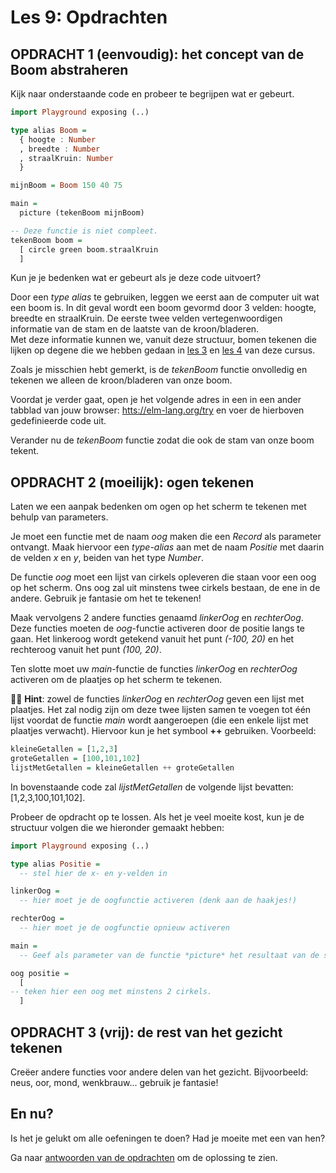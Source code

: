 # Les 9: Opdrachten

## OPDRACHT 1 (eenvoudig): het concept van de Boom abstraheren

Kijk naar onderstaande code en probeer te begrijpen wat er gebeurt.

```haskell
import Playground exposing (..)

type alias Boom =
  { hoogte : Number 
  , breedte : Number
  , straalKruin: Number
  }

mijnBoom = Boom 150 40 75

main =
  picture (tekenBoom mijnBoom)

-- Deze functie is niet compleet.
tekenBoom boom =
  [ circle green boom.straalKruin
  ]
```

Kun je je bedenken wat er gebeurt als je deze code uitvoert?

Door een *type alias* te gebruiken, leggen we eerst aan de
computer uit wat een boom is. 
In dit geval wordt een boom gevormd door 3 velden: hoogte, breedte en straalKruin. De eerste twee velden 
vertegenwoordigen informatie van de stam en de laatste van de kroon/bladeren.  
Met deze informatie kunnen we, vanuit deze structuur,
bomen tekenen die lijken op degene die we hebben gedaan in
<a href="./les_3_antwoorden.html">les 3</a> en
<a href="./les_4.html">les 4</a> van deze cursus. 

Zoals je misschien hebt gemerkt, is de _tekenBoom_ functie onvolledig en tekenen we alleen de kroon/bladeren van onze boom.

Voordat je verder gaat, open je het volgende adres in een
in een ander tabblad van jouw browser:
<a href='https://elm-lang.org/try' target='_blank'>htts://elm-lang.org/try</a>
en voer de hierboven gedefinieerde code uit.

Verander nu de _tekenBoom_ functie zodat die ook
de stam van onze boom tekent.

## OPDRACHT 2 (moeilijk): ogen tekenen

Laten we een aanpak bedenken om ogen op het scherm te tekenen met behulp van parameters.  

Je moet een functie met de naam *oog* maken die een *Record* als parameter ontvangt. 
Maak hiervoor een *type-alias* aan met de naam *Positie*
met daarin de velden *x* en *y*, beiden van het type *Number*. 

De functie *oog* moet een lijst van cirkels opleveren die staan voor een oog op het scherm. 
Ons oog zal uit minstens twee cirkels bestaan,
de ene in de andere. Gebruik je fantasie om het te tekenen!

Maak vervolgens 2 andere functies genaamd *linkerOog* en *rechterOog*.
Deze functies moeten de *oog*-functie activeren door de
positie langs te gaan. Het linkeroog wordt getekend vanuit het punt _(-100, 20)_ en het
rechteroog vanuit het punt _(100, 20)_.

Ten slotte moet uw *main*-functie de functies *linkerOog* en *rechterOog* activeren om de plaatjes op het scherm te tekenen.

👩‍🏫 **Hint**: zowel de functies *linkerOog* en *rechterOog* geven een lijst met plaatjes. Het zal nodig zijn om deze twee lijsten samen te voegen tot één lijst
voordat de functie *main* wordt aangeroepen (die een enkele lijst met plaatjes verwacht).
Hiervoor kun je het symbool **++** gebruiken. Voorbeeld:

```haskell
kleineGetallen = [1,2,3]
groteGetallen = [100,101,102]
lijstMetGetallen = kleineGetallen ++ groteGetallen
```
In bovenstaande code zal *lijstMetGetallen* de volgende lijst bevatten: [1,2,3,100,101,102].

Probeer de opdracht op te lossen. Als het je veel moeite kost, kun je de structuur volgen die we hieronder gemaakt hebben:

```haskell
import Playground exposing (..)

type alias Positie =
  -- stel hier de x- en y-velden in

linkerOog = 
  -- hier moet je de oogfunctie activeren (denk aan de haakjes!)

rechterOog =
  -- hier moet je de oogfunctie opnieuw activeren

main =
  -- Geef als parameter van de functie *picture* het resultaat van de samenvoeging van de functies linkerOog + rechterOog door.

oog positie =
  [ 
-- teken hier een oog met minstens 2 cirkels.
  ]
```

## OPDRACHT 3 (vrij): de rest van het gezicht tekenen

Creëer andere functies voor andere delen van het gezicht. Bijvoorbeeld: neus, oor,
mond, wenkbrauw... gebruik je fantasie!

## En nu?

Is het je gelukt om alle oefeningen te doen? Had je moeite met een van hen?

Ga naar [antwoorden van de opdrachten](les_9_antwoorden.html) om de oplossing te zien.
